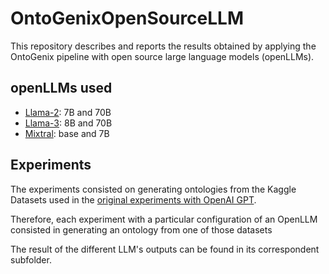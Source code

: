 # OntoGenixOpenSourceLLM
This repository describes and reports the results obtained by applying the OntoGenix pipeline with open source large language models (openLLMs).

## openLLMs used
* [Llama-2](https://huggingface.co/meta-llama/Llama-2-7b): 7B and 70B
* [Llama-3](https://github.com/meta-llama/llama3): 8B and 70B
* [Mixtral](https://huggingface.co/docs/transformers/en/model_doc/mixtral): base and 7B

## Experiments 

The experiments consisted on generating ontologies from the Kaggle Datasets used in the [original experiments with OpenAI GPT](https://github.com/tecnomod-um/OntoGenixEvaluation).

Therefore, each experiment with a particular configuration of an OpenLLM consisted in generating an ontology from one of those datasets

The result of the different LLM's outputs can be found in its correspondent subfolder.
